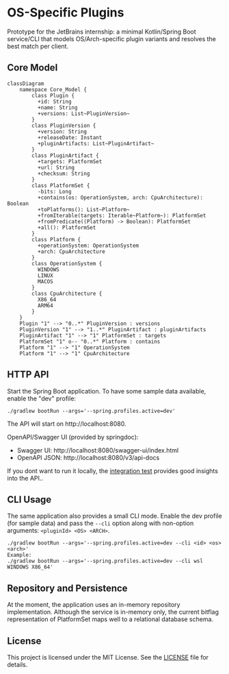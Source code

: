 # OS-Specific Plugins
Prototype for the JetBrains internship: a minimal Kotlin/Spring Boot service/CLI that models OS/Arch-specific plugin variants and resolves the best match per client.

## Core Model
```mermaid
classDiagram
    namespace Core_Model {
        class Plugin {
          +id: String
          +name: String
          +versions: List~PluginVersion~
        }
        class PluginVersion {
          +version: String
          +releaseDate: Instant
          +pluginArtifacts: List~PluginArtifact~
        }
        class PluginArtifact {
          +targets: PlatformSet
          +url: String
          +checksum: String
        }
        class PlatformSet {
          -bits: Long
          +contains(os: OperationSystem, arch: CpuArchitecture): Boolean
          +toPlatforms(): List~Platform~
          +fromIterable(targets: Iterable~Platform~): PlatformSet
          +fromPredicate((Platform) -> Boolean): PlatformSet
          +all(): PlatformSet
        }
        class Platform {
          +operationSystem: OperationSystem
          +arch: CpuArchitecture
        }
        class OperationSystem {
          WINDOWS
          LINUX
          MACOS
        }
        class CpuArchitecture {
          X86_64
          ARM64
        } 
    }
    Plugin "1" --> "0..*" PluginVersion : versions
    PluginVersion "1" --> "1..*" PluginArtifact : pluginArtifacts
    PluginArtifact "1" --> "1" PlatformSet : targets
    PlatformSet "1" o-- "0..*" Platform : contains
    Platform "1" --> "1" OperationSystem
    Platform "1" --> "1" CpuArchitecture

```

## HTTP API
Start the Spring Boot application. To have some sample data available, enable the "dev" profile:

```
./gradlew bootRun --args='--spring.profiles.active=dev'
```

The API will start on http://localhost:8080.

OpenAPI/Swagger UI (provided by springdoc):
- Swagger UI: http://localhost:8080/swagger-ui/index.html
- OpenAPI JSON: http://localhost:8080/v3/api-docs

If you dont want to run it locally, the [integration test](src/test/kotlin/de/scandurra/osspecificplugins/http/PluginControllerIntegrationTest.kt) provides good insights into the API..

## CLI Usage
The same application also provides a small CLI mode. Enable the dev profile (for sample data) and pass the `--cli` option along with non-option arguments: `<pluginId> <OS> <ARCH>`.

```
./gradlew bootRun --args='--spring.profiles.active=dev --cli <id> <os> <arch>'
Example:
./gradlew bootRun --args='--spring.profiles.active=dev --cli wsl WINDOWS X86_64'
```

## Repository and Persistence
At the moment, the application uses an in-memory repository implementation.
Although the service is in-memory only, the current bitflag representation of PlatformSet maps well to a relational database schema. 

## License
This project is licensed under the MIT License. See the [LICENSE](LICENSE) file for details.
